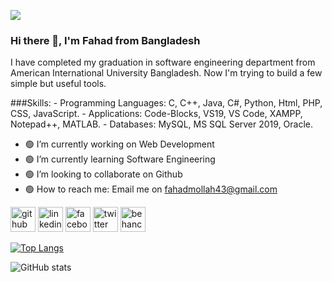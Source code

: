 ![](https://media-exp1.licdn.com/dms/image/C5616AQEfXdF9loKlmw/profile-displaybackgroundimage-shrink_350_1400/0/1589097837182?e=1638403200&v=beta&t=4wxhX7-jxH-jUPFRGYxlgH8ZNyNSncn1TDh8_DVcgtM)

### Hi there 👋, I'm **Fahad** from **Bangladesh**


I have completed my graduation in software engineering department from American International University Bangladesh. Now I'm trying to build a few simple but useful tools.

###Skills:
      - Programming Languages: C, C++, Java, C#, Python, Html, PHP, CSS, JavaScript.
      - Applications: Code-Blocks, VS19, VS Code, XAMPP, Notepad++, MATLAB.
      - Databases: MySQL, MS SQL Server 2019, Oracle.

- 🟢 I’m currently working on Web Development 
- 🟢 I’m currently learning Software Engineering 
- 🟢 I’m looking to collaborate on Github 
- 🟢 How to reach me: Email me on fahadmollah43@gmail.com


[<img src='https://cdn.jsdelivr.net/npm/simple-icons@3.0.1/icons/github.svg' alt='github' height='40'>](https://github.com/Fahad4969)  [<img src='https://cdn.jsdelivr.net/npm/simple-icons@3.0.1/icons/linkedin.svg' alt='linkedin' height='40'>](https://www.linkedin.com/in/fahad-mollah-a12540136//)  [<img src='https://cdn.jsdelivr.net/npm/simple-icons@3.0.1/icons/facebook.svg' alt='facebook' height='40'>](https://www.facebook.com/FAHAD6949/)  [<img src='https://cdn.jsdelivr.net/npm/simple-icons@3.0.1/icons/twitter.svg' alt='twitter' height='40'>](https://twitter.com/FahadMollah8)  [<img src='https://cdn.jsdelivr.net/npm/simple-icons@3.0.1/icons/behance.svg' alt='behance' height='40'>](https://www.behance.net/mollahfahae681)  

[![Top Langs](https://github-readme-stats.vercel.app/api/top-langs/?username=Fahad4969)](https://github.com/anuraghazra/github-readme-stats)

![GitHub stats](https://github-readme-stats.vercel.app/api?username=Fahad4969&show_icons=true)  

